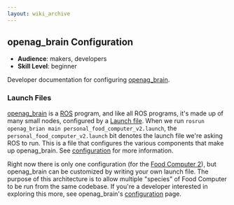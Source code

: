 ```yaml
---
layout: wiki_archive
---
```

## openag\_brain Configuration

  - **Audience**: makers, developers
  - **Skill Level**: beginner

Developer documentation for configuring [openag\_brain](/archived_wiki/openag_brain.md).

### Launch Files

[openag\_brain](/archived_wiki/openag_brain.md) is a [ROS](/archived_wiki/ros.md) program, and like all ROS programs,
it's made up of many small nodes, configured by a [Launch
file](/archvied_wiki/ros/launch_files.md). When we run `rosrun openag_brian main
personal_food_computer_v2.launch`, the
`personal_food_computer_v2.launch` bit denotes the launch file we're
asking ROS to run. This is a file that configures the various components
that make up openag\_brain. See
[configuration](configuration.md) for more information.

Right now there is only one configuration (for the [Food
Computer 2](/archived_wiki/food_computer_2.md)), but openag\_brain can be customized
by writing your own launch file. The purpose of this architecture is to
allow multiple "species" of Food Computer to be run from the same
codebase. If you're a developer interested in exploring this more, see
openag\_brain's [configuration](configuration.md) page.
